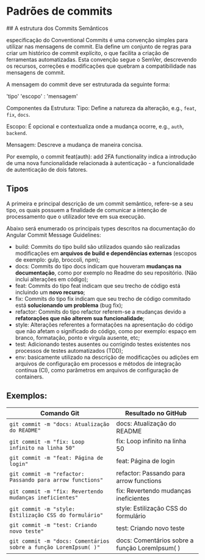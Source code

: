 # Padrões de commits

## A estrutura dos Commits Semânticos

especificação do Conventional Commits é uma convenção simples para utilizar nas mensagens de commit. Ela define um conjunto de regras para criar um histórico de commit explícito, o que facilita a criação de ferramentas automatizadas. Esta convenção segue o SemVer, descrevendo os recursos, correções e modificações que quebram a compatibilidade nas mensagens de commit.

A mensagem do commit deve ser estruturada da seguinte forma:

'tipo' 'escopo' : 'mensagem'

Componentes da Estrutura:
Tipo: Define a natureza da alteração, e.g., `feat`, `fix`, `docs`.

Escopo: É opcional e contextualiza onde a mudança ocorre, e.g., `auth`, `backend`.

Mensagem: Descreve a mudança de maneira concisa.

Por exemplo, o commit feat(auth): add 2FA functionality indica a introdução de uma nova funcionalidade relacionada à autenticação - a funcionalidade de autenticação de dois fatores.

## Tipos

A primeira e principal descrição de um commit semântico, refere-se a seu tipo, os quais possuem a finalidade de comunicar a intenção de processamento que o utilizador teve em sua execução.

Abaixo será enumerado os principais types descritos na documentação do Angular Commit Message Guidelines:

- build: Commits do tipo build são utilizados quando são realizadas modificações em **arquivos de build e dependências externas** (escopos de exemplo: gulp, broccoli, npm);
- docs: Commits do tipo docs indicam que houveram **mudanças na documentação**, como por exemplo no Readme do seu repositório. (Não inclui alterações em código);
- feat: Commits do tipo feat indicam que seu trecho de código está incluindo um **novo recurso**;
- fix: Commits do tipo fix indicam que seu trecho de código commitado está **solucionando um problema** (bug fix);
- refactor: Commits do tipo refactor referem-se a mudanças devido a **refatorações que não alterem sua funcionalidade**;
- style: Alterações referentes a formatações na apresentação do código que não afetam o significado do código, como por exemplo: espaço em branco, formatação, ponto e vírgula ausente, etc;
- test: Adicionando testes ausentes ou corrigindo testes existentes nos processos de testes automatizados (TDD);
- env: basicamente utilizado na descrição de modificações ou adições em arquivos de configuração em processos e métodos de integração contínua (CI), como parâmetros em arquivos de configuração de containers.

## Exemplos:

<table>
  <thead>
    <tr>
      <th>Comando Git</th>
      <th>Resultado no GitHub</th>
    </tr>
  </thead>
 <tbody>
      <td>
        <code>git commit -m "docs: Atualização do README"</code>
      </td>
      <td>docs: Atualização do README</td>
    </tr>
    <tr>
      <td>
        <code>git commit -m "fix: Loop infinito na linha 50"</code>
      </td>
      <td>fix: Loop infinito na linha 50</td>
    </tr>
    <tr>
      <td>
        <code>git commit -m "feat: Página de login"</code>
      </td>
      <td>feat: Página de login</td>
    </tr>
    <tr>
      <td>
        <code>git commit -m "refactor: Passando para arrow functions"</code>
      </td>
      <td>refactor: Passando para arrow functions</td>
    </tr>
      <td>
        <code>git commit -m "fix: Revertendo mudanças ineficientes"</code>
      </td>
      <td>fix: Revertendo mudanças ineficientes</td>
    </tr>
    <tr>
      <td>
        <code>git commit -m "style: Estilização CSS do formulário"</code>
      </td>
      <td>style: Estilização CSS do formulário</td>
    </tr>
    <tr>
      <td>
        <code>git commit -m "test: Criando novo teste"</code>
      </td>
      <td>test: Criando novo teste</td>
    </tr>
    <tr>
      <td>
        <code>git commit -m "docs: Comentários sobre a função LoremIpsum( )"</code>
      </td>
      <td>docs: Comentários sobre a função LoremIpsum( )</td>
    </tr>
  </tbody>
</table>
